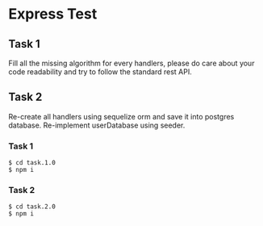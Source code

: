 # Express Test

## Task 1

Fill all the missing algorithm for every handlers, please do care about your code 
readability and try to follow the standard rest API.

## Task 2

Re-create all handlers using sequelize orm and save it into postgres database.
Re-implement userDatabase using seeder.

### Task 1
```
$ cd task.1.0
$ npm i
```

### Task 2
```
$ cd task.2.0
$ npm i
```
